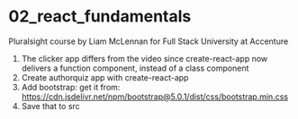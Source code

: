 # 02_react_fundamentals
Pluralsight course by Liam McLennan for Full Stack University at Accenture

1. The clicker app differs from the video since create-react-app now delivers a function component, instead of a class component
2. Create authorquiz app with create-react-app
3. Add bootstrap: get it from: https://cdn.jsdelivr.net/npm/bootstrap@5.0.1/dist/css/bootstrap.min.css
4. Save that to src